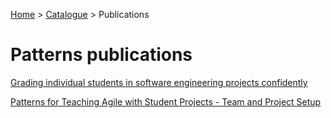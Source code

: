 [Home](../../README.md) > [Catalogue](../../Patterns_catalogue.md) > Publications
# Patterns publications

[Grading individual students in software engineering projects confidently](jac24/jac24.md)

[Patterns for Teaching Agile with Student Projects - Team and Project Setup](pin25/pin25.md)


